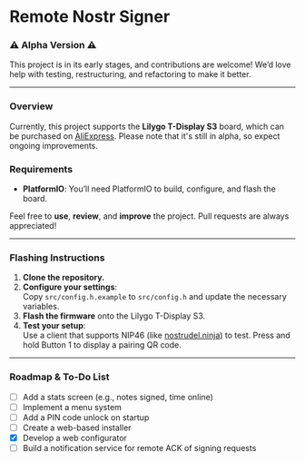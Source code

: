 # Remote Nostr Signer

### ⚠️ **Alpha Version** ⚠️  
This project is in its early stages, and contributions are welcome! We’d love help with testing, restructuring, and refactoring to make it better.

---

### Overview

Currently, this project supports the **Lilygo T-Display S3** board, which can be purchased on [AliExpress](https://www.aliexpress.com/item/1005004898948906.html). Please note that it's still in alpha, so expect ongoing improvements.

### Requirements

- **PlatformIO**: You’ll need PlatformIO to build, configure, and flash the board.
  
Feel free to **use**, **review**, and **improve** the project. Pull requests are always appreciated!

---

### Flashing Instructions

1. **Clone the repository.**
2. **Configure your settings**:  
   Copy `src/config.h.example` to `src/config.h` and update the necessary variables.
3. **Flash the firmware** onto the Lilygo T-Display S3.
4. **Test your setup**:  
   Use a client that supports NIP46 (like [nostrudel.ninja](https://nostrudel.ninja/)) to test. Press and hold Button 1 to display a pairing QR code.

---

### Roadmap & To-Do List

- [ ] Add a stats screen (e.g., notes signed, time online)
- [ ] Implement a menu system
- [ ] Add a PIN code unlock on startup
- [ ] Create a web-based installer
- [x] Develop a web configurator
- [ ] Build a notification service for remote ACK of signing requests
